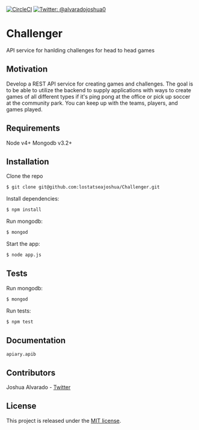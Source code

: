 [![CircleCI](https://circleci.com/gh/lostatseajoshua/Challenger.svg?style=svg)](https://circleci.com/gh/lostatseajoshua/Challenger)
[![Twitter: @alvaradojoshua0](https://img.shields.io/badge/contact-@alvaradojoshua0-blue.svg?style=flat)](https://twitter.com/alvaradojoshua0)

# Challenger
API service for hanlding challenges for head to head games

## Motivation
Develop a REST API service for creating games and challenges. The goal is to be able to utilize the backend to supply applications with ways to create games of all different types if it's ping pong at the office or pick up soccer at the community park. You can keep up with the teams, players, and games played.

## Requirements
Node v4+
Mongodb v3.2+

## Installation

Clone the repo

```bash
$ git clone git@github.com:lostatseajoshua/Challenger.git
```

Install dependencies:

```bash
$ npm install
```

Run mongodb:

```bash
$ mongod
```

Start the app:

```bash
$ node app.js
```

## Tests

Run mongodb:

```bash
$ mongod
```

Run tests:

```bash
$ npm test
```

## Documentation
`apiary.apib`

## Contributors
Joshua Alvarado - [Twitter](https://www.twitter.com/alvaradojoshua0)

## License
This project is released under the [MIT license](https://github.com/lostatseajoshua/Challenger/blob/master/LICENSE).
